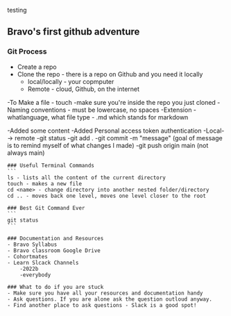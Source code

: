 testing

## Bravo's first github adventure


### Git Process
- Create a repo
- Clone the repo - there is a repo on Github and you need it locally
    - local/locally - your copmputer
    - Remote - cloud, Github, on the internet

-To Make a file - touch 
    -make sure you're inside the repo you just cloned
    -Naming conventions - must be lowercase, no spaces
    -Extension - whatlanguage, what file type
    - .md which stands for markdown

-Added some content
-Added Personal access token authentication
-Local--> remote
    -git status
    -git add .
    -git commit -m "message" (goal of message is to remind myself of what changes I made)
    -git push origin main (not always main)

    ### Useful Terminal Commands
    ```
    ls - lists all the content of the current directory
    touch - makes a new file
    cd <name> - change directory into another nested folder/directory
    cd .. - moves back one level, moves one level closer to the root

    ### Best Git Command Ever
    ```
    git status
    ```

    ### Documentation and Resources
    - Bravo Syllabus
    - Bravo classroom Google Drive
    - Cohortmates
    - Learn Slcack Channels
        -2022b
        -everybody

    ### What to do if you are stuck
    - Make sure you have all your resources and documentation handy
    - Ask questions. If you are alone ask the question outloud anyway.
    - Find another place to ask questions - Slack is a good spot!







    

 